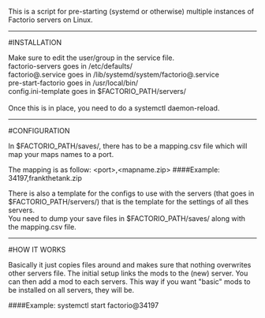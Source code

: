 This is a script for pre-starting (systemd or otherwise) multiple instances of Factorio servers on Linux.

----
#INSTALLATION

Make sure to edit the user/group in the service file.
<br>
factorio-servers goes in /etc/defaults/<br>
factorio@.service goes in /lib/systemd/system/factorio@.service<br>
pre-start-factorio goes in /usr/local/bin/<br>
config.ini-template goes in $FACTORIO_PATH/servers/<br>
<br>
Once this is in place, you need to do a systemctl daemon-reload.

----
#CONFIGURATION

In $FACTORIO_PATH/saves/, there has to be a mapping.csv file which will map your maps names to a port.

The mapping is as follow: \<port\>,\<mapname.zip\>
####Example: 34197,frankthetank.zip

There is also a template for the configs to use with the servers (that goes in $FACTORIO_PATH/servers/) that is the template for the settings of all thes servers.<br>
You need to dump your save files in $FACTORIO_PATH/saves/ along with the mapping.csv file.

----
#HOW IT WORKS

Basically it just copies files around and makes sure that nothing overwrites other servers file. The initial setup links the mods to the (new) server. You can then add a mod to each servers. This way if you want "basic" mods to be installed on all servers, they will be.

####Example: systemctl start factorio@34197
